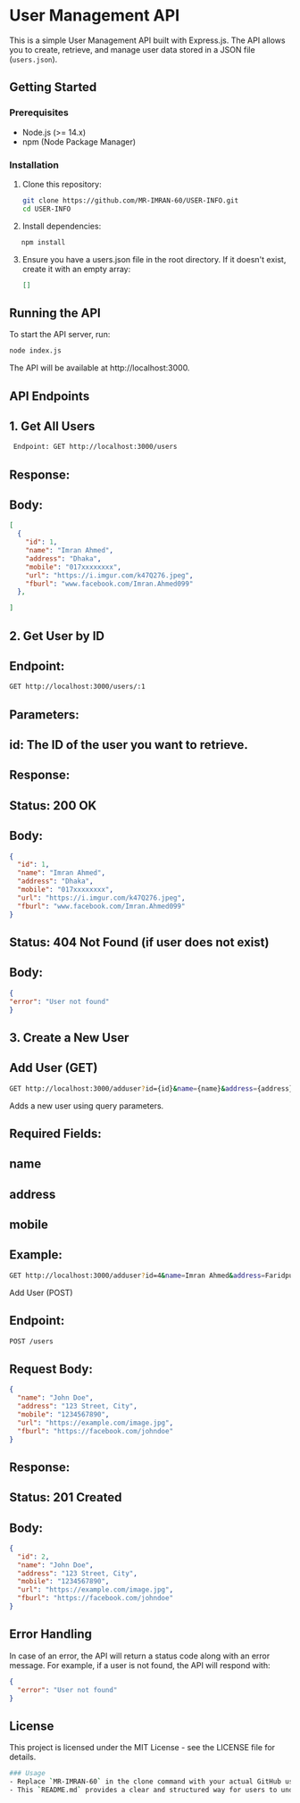 # User Management API

This is a simple User Management API built with Express.js. The API allows you to create, retrieve, and manage user data stored in a JSON file (`users.json`).

## Getting Started

### Prerequisites

- Node.js (>= 14.x)
- npm (Node Package Manager)

### Installation

1. Clone this repository:
   ```bash
   git clone https://github.com/MR-IMRAN-60/USER-INFO.git
   cd USER-INFO

2. Install dependencies:
```bash
   npm install
```

3. Ensure you have a users.json file in the root directory. If it doesn't exist, create it with an empty array:
   ```json
   []
   ```
## Running the API
To start the API server, run:
```bash
node index.js
```

The API will be available at http://localhost:3000.

## API Endpoints
## 1. Get All Users
```bash 
 Endpoint: GET http://localhost:3000/users
```
## Response:
## Body: 

```json
[
  {
    "id": 1,
    "name": "Imran Ahmed",
    "address": "Dhaka",
    "mobile": "017xxxxxxxx",
    "url": "https://i.imgur.com/k47Q276.jpeg",
    "fburl": "www.facebook.com/Imran.Ahmed099"
  },

]
```
## 2. Get User by ID
## Endpoint: 
```bash
GET http://localhost:3000/users/:1
```
## Parameters:

## id: The ID of the user you want to retrieve.
## Response:

## Status: 200 OK

## Body:

```json
{
  "id": 1,
  "name": "Imran Ahmed",
  "address": "Dhaka",
  "mobile": "017xxxxxxxx",
  "url": "https://i.imgur.com/k47Q276.jpeg",
  "fburl": "www.facebook.com/Imran.Ahmed099"
}
```
## Status: 404 Not Found (if user does not exist)

## Body:
  ```json
{
  "error": "User not found"
}
```

## 3. Create a New User

## Add User (GET)
```bash
GET http://localhost:3000/adduser?id={id}&name={name}&address={address}&mobile={mobile}&url={url}&fburl={fburl}
```
Adds a new user using query parameters.

## Required Fields:

## name
## address
## mobile
## Example:

```bash
GET http://localhost:3000/adduser?id=4&name=Imran Ahmed&address=Faridpur,Dhaka&mobile=017&url=ok&fburl=www.Facebook.com/100075122837809
```
Add User (POST)

## Endpoint: 
```bash
POST /users
```
## Request Body:

```json
{
  "name": "John Doe",
  "address": "123 Street, City",
  "mobile": "1234567890",
  "url": "https://example.com/image.jpg",
  "fburl": "https://facebook.com/johndoe"
}
```
## Response:

## Status: 201 Created
## Body:
```json
{
  "id": 2,
  "name": "John Doe",
  "address": "123 Street, City",
  "mobile": "1234567890",
  "url": "https://example.com/image.jpg",
  "fburl": "https://facebook.com/johndoe"
}
```
## Error Handling
In case of an error, the API will return a status code along with an error message. For example, if a user is not found, the API will respond with:
```json
{
  "error": "User not found"
}
```
## License
This project is licensed under the MIT License - see the LICENSE file for details.
```bash
### Usage
- Replace `MR-IMRAN-60` in the clone command with your actual GitHub username or the repository URL.
- This `README.md` provides a clear and structured way for users to understand how to set up and use your API, including examples of requests and responses.
```

